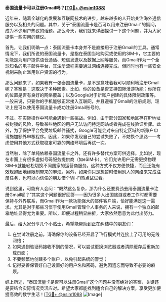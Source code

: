 **泰国流量卡可以注册Gmail吗？[[TG💪+ @esim1088](https://t.me/s/esim1088)]**

近年来，随着全球化的发展和互联网技术的进步，越来越多的人开始关注海外通信服务以及相关的问题。其中，关于“泰国流量卡是否可以用来注册Gmail”的疑问，成为不少用户热议的话题。那么今天，我们就来详细探讨一下这个问题，并为大家提供一些实用的建议。

首先，让我们明确一点：泰国流量卡本身并不是直接用于注册Gmail的工具。通常情况下，我们所说的泰国流量卡，是指在泰国当地购买或使用的SIM卡，它主要的功能是为用户提供语音通话、短信发送以及数据上网等服务。而Gmail作为一个全球知名的电子邮件平台，其注册流程需要通过网络连接完成，但同时也有一些安全机制来防止滥用账户资源的行为。

那么问题来了，如果我有一张泰国流量卡，是不是意味着我可以顺利地注册Gmail呢？答案是：这取决于多种因素。比如，你的设备是否支持国际漫游功能；你所在的位置是否有良好的网络覆盖；以及Google对于新账户创建的具体限制政策等。一般来说，只要你的手机能够正常接入互联网，并且遵循了Gmail的注册规则，理论上是可以使用泰国流量卡成功注册Gmail账号的。

不过，在实际操作中可能会遇到一些挑战。例如，由于部分国家和地区存在IP地址被封锁的风险，导致某些地区的用户无法访问特定网站或者完成在线验证步骤。此外，为了保护平台免受垃圾邮件骚扰，Google可能会对来自特定区域的新账户申请施加额外审核程序。因此，如果你发现自己的尝试失败了，不妨换个思路——考虑使用其他方式获取稳定可靠的网络环境后再试一次。

当然啦，除了单纯依赖泰国流量卡之外，还有许多替代方案可供选择。比如说，现在市面上有很多虚拟号码服务提供商（如eSIM卡），它们允许用户无需更换物理SIM卡就能轻松切换不同国家的运营商服务。这种方式不仅方便快捷，而且还能有效规避因地缘限制带来的麻烦。另外，如果你只是想暂时借用别人的网络来完成注册任务，也可以向信任的朋友借个Wi-Fi热点试试看。

说到这里，可能有人会问：“既然这么复杂，那为什么还要费劲去用泰国流量卡注册Gmail呢？”其实这个问题很好回答——因为很多人出国旅游或者工作时都需要保持与外界联系，而Gmail作为一款功能强大的邮件客户端，恰好能满足这一需求。尤其是对于那些习惯于使用Gmail管理个人事务的人来说，拥有一个独立的邮箱地址显得尤为重要。所以，即便过程稍显曲折，大家依然愿意为此付出努力。

最后，给大家分享几个小贴士，希望能帮助到正在纠结中的朋友们：

1. 在尝试注册之前，请确保你的设备已经开启了飞行模式并连接上了可用的无线网络；
2. 如果遇到验证码接收不到的情况，可以尝试更换浏览器或者清除缓存后重新加载页面；
3. 不要频繁地创建多个账户，以免引起系统的警觉；
4. 记得妥善保管好自己设置好的用户名和密码，避免因遗忘而导致不必要的麻烦。

综上所述，“泰国流量卡是否可以注册Gmail”这个问题并没有绝对的答案，关键还是要结合实际情况灵活应对。希望大家都能找到适合自己的解决方案，享受更加便捷高效的数字生活！[[TG💪+ @esim1088](https://t.me/s/esim1088) ![Image](https://i.postimg.cc/4NQfJmqS/Snipaste-2025-05-13-00-14-12.png)]
